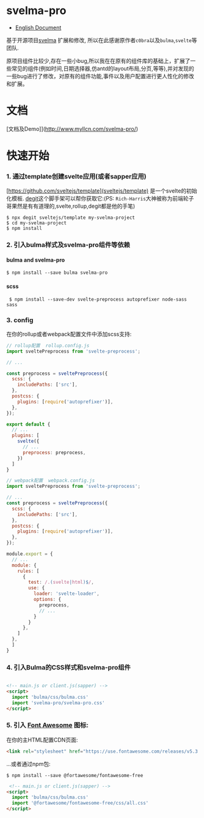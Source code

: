 


# svelma-pro

* [English Document](README_en.md)

基于开源项目[svelma](https://github.com/c0bra/svelma) 扩展和修改, 所以在此感谢原作者`c0bra`以及`bulma`,`svelte`等团队.

原项目组件比较少,存在一些小bug,所以我在在原有的组件库的基础上，扩展了一些常见的组件(例如时间,日期选择器,仿antd的layout布局,分页,等等),并对发现的一些bug进行了修改，对原有的组件功能,事件以及用户配置进行更人性化的修改和扩展。


# 文档

[文档及Demo]](http://www.myllcn.com/svelma-pro/)

# 快速开始

### 1. 通过template创建svelte应用(或者sapper应用)

[https://github.com/sveltejs/template](sveltejs/template) 是一个svelte的初始化模板. [degit](https://www.npmjs.com/package/degit)这个脚手架可以帮你获取它:(PS: `Rich-Harris`大神被称为前端轮子哥果然是有有道理的,svelte,rollup,degit都是他的手笔)

    $ npx degit sveltejs/template my-svelma-project
    $ cd my-svelma-project
    $ npm install


### 2. 引入bulma样式及svelma-pro组件等依赖

#### bulma and svelma-pro

    $ npm install --save bulma svelma-pro

#### scss

     $ npm install --save-dev svelte-preprocess autoprefixer node-sass sass


### 3. config
在你的rollup或者webpack配置文件中添加scss支持:

```js
// rollup配置  rollup.config.js
import sveltePreprocess from 'svelte-preprocess';

// ...

const preprocess = sveltePreprocess({
  scss: {
    includePaths: ['src'],
  },
  postcss: {
    plugins: [require('autoprefixer')],
  },
});

export default {
  // ... 
  plugins: [
    svelte({
      // ...
      preprocess: preprocess,
    })
  ]
}
```

```js
// webpack配置  webpack.config.js
import sveltePreprocess from 'svelte-preprocess';

// ...
const preprocess = sveltePreprocess({
  scss: {
    includePaths: ['src'],
  },
  postcss: {
    plugins: [require('autoprefixer')],
  },
});

module.export = {
  // ... 
  module: {
    rules: [
      {
        test: /.(svelte|html)$/,
        use: {
          loader: 'svelte-loader',
          options: {
            preprocess, 
            // ...
          }
        }
      },
    ]
  },
  ]
}
```

### 4. 引入Bulma的CSS样式和svelma-pro组件

```html

<!-- main.js or client.js(sapper) -->
<script>
  import 'bulma/css/bulma.css'
  import 'svelma-pro/svelma-pro.css'
</script>
```

### 5. 引入 [Font Awesome](https://fontawesome.com/) 图标:

在你的主HTML配置CDN页面:

```html
<link rel="stylesheet" href="https://use.fontawesome.com/releases/v5.3.1/css/all.css"></link>
```

...或者通过npm包:

    $ npm install --save @fortawesome/fontawesome-free

```html
 <!-- main.js or client.js(sapper) -->
<script>
  import 'bulma/css/bulma.css'
  import '@fortawesome/fontawesome-free/css/all.css'
</script>
```
